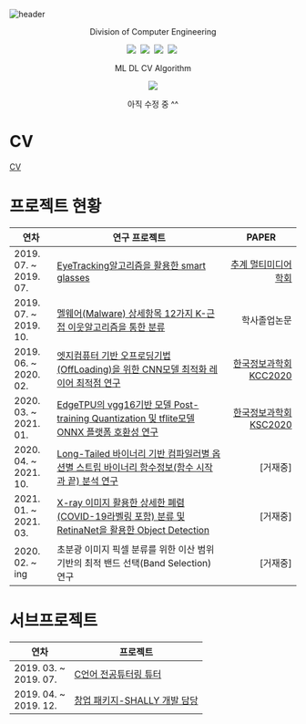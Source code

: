 ![header](https://capsule-render.vercel.app/api?type=waving&color=auto&height=300&width="3000"&section=header&text=Duhyeuk%20Chang&fontSize=90&animation=fadeIn&fontAlignY=38&desc=Proile%20CV%20&descAlignY=51&descAlign=62)
<p align='center'> Division of Computer Engineering </p>
 
 <p align="center">
  <img src="https://img.shields.io/badge/Python-3766AB?style=flat-square&logo=Python&logoColor=white"/></a>&nbsp  
  <img src="https://img.shields.io/badge/Jupyter-F37626?style=flat-square&logo=jupyter&logoColor=white"/></a>&nbsp 
  <img src="https://img.shields.io/badge/C/C++-4479A1?style=flat-square&logo=C/c++&logoColor=white"/></a>&nbsp 
  <img src="https://img.shields.io/badge/HTML-2C2255?style=flat-square&logo=HTML&logoColor=white"/></a>&nbsp </p>
<p align='center'> ML DL CV Algorithm </p>
<p align='center'>
  <a href="https://github.com/kyechan99/capsule-render/labels/Idea">
    <img src="https://img.shields.io/badge/IDEA%20ISSUE%20-%23F7DF1E.svg?&style=for-the-badge&&logoColor=white"/>
  </a>
  <p align='center'> 아직 수정 중 ^^ </p>
</p>

# CV
<a href="https://drive.google.com/file/d/1vEpvAswI7v8M56rOgQ3i7VlVsyPGGRJ9/view?usp=sharing">CV</a>

# 프로젝트 현황

|  <center> **연차** </center> |  <center> **연구 프로젝트** </center> |  <center> **PAPER** </center> |
|:----------|:----------|----------:|
|2019. 07. ~<br>2019. 07. |  [EyeTracking알고리즘을 활용한 smart glasses](https://github.com/justin95214/Eyetracking_SmartGlass)  |[추계 멀티미디어학회](https://github.com/justin95214/Eyetracking_SmartGlass/tree/master/%EB%85%BC%EB%AC%B8%2C%20%ED%8F%AC%EC%8A%A4%ED%84%B0%2C%20%ED%8C%9C%ED%94%8C%EB%A0%9B%2C%20%EB%B3%B4%EA%B3%A0%EC%84%9C) |
|2019. 07. ~<br>2019. 10. |  [멜웨어(Malware) 상세항목 12가지 K-근접 이웃알고리즘을 통한 분류](https://github.com/justin95214/Malware_detection)  | 학사졸업논문 |
|2019. 06. ~<br>2020. 02. |  [엣지컴퓨터 기반 오프로딩기법(OffLoading)을 위한 CNN모델 최적화 레이어 최적점 연구](https://github.com/justin95214/EgeTPU-GPU-Coral-Accelerator)  |[한국정보과학회 KCC2020](https://www.dbpia.co.kr/Journal/articleDetail?nodeId=NODE09874644) |
|2020. 03. ~<br>2021. 01. |  [EdgeTPU의 vgg16기반 모델 Post-training Quantization 및 tflite모델 ONNX 플랫폼 호환성 연구](https://github.com/justin95214/ONNX-Convert)  |[한국정보과학회 KSC2020](https://www.earticle.net/Article/A391000) |
|2020. 04. ~<br>2021. 10. |  [Long-Tailed 바이너리 기반 컴파일러별 옵션별 스트립 바이너리 함수정보(함수 시작 과 끝) 분석 연구](https://github.com/justin95214/Extraction-Function-Info-Stripped-Binaries-using-BiRNN)  |[거재중] |
|2021. 01. ~<br>2021. 03. |  [X-ray 이미지 활용한 상세한 폐렴(COVID-19라벨링 포함) 분류 및 RetinaNet을 활용한 Object Detection](https://github.com/justin95214/Eagle-Eye-Pneumonia-Detection)  |[거재중]|
|2020. 02. ~<br>ing       |  초분광 이미지 픽셀 분류를 위한 이산 범위 기반의 최적 밴드 선택(Band Selection) 연구  |[거재중]|

# 서브프로젝트 
|  <center> **연차** </center> |  <center> **프로젝트** </center> |
|:----------|:----------|
|2019. 03. ~<br>2019. 07. |  [C언어 전공튜터링 튜터](https://github.com/justin95214/justin95214/blob/main/img/%ED%8A%9C%ED%84%B0%EB%A7%81.png)  |
|2019. 04. ~<br>2019. 12. |  [창업 패키지-SHALLY 개발 담당](https://github.com/justin95214/HTML-PHP-manager-homepage)  |


